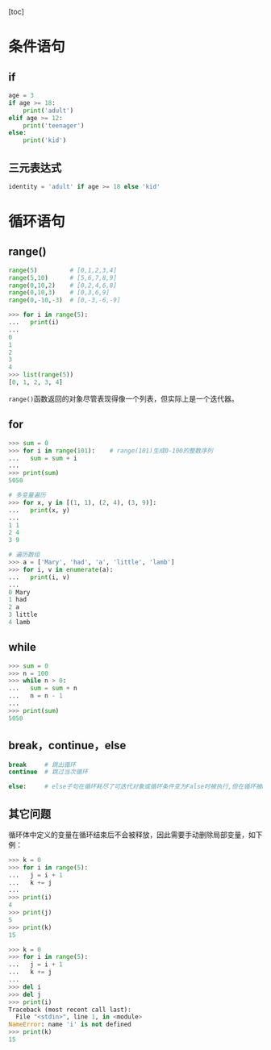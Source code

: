 [toc]

# 条件语句

## if

```python
age = 3
if age >= 18:
    print('adult')
elif age >= 12:
    print('teenager')
else:
    print('kid')
```



## 三元表达式

```python
identity = 'adult' if age >= 18 else 'kid'
```





# 循环语句

## range()

```python
range(5)         # [0,1,2,3,4]
range(5,10)      # [5,6,7,8,9]
range(0,10,2)    # [0,2,4,6,8]
range(0,10,3)    # [0,3,6,9]
range(0,-10,-3)  # [0,-3,-6,-9]
```

```python
>>> for i in range(5):
...   print(i)
...
0
1
2
3
4
>>> list(range(5))
[0, 1, 2, 3, 4]
```

`range()`函数返回的对象尽管表现得像一个列表，但实际上是一个迭代器。



## for

```python
>>> sum = 0
>>> for i in range(101):	# range(101)生成0-100的整数序列
...   sum = sum + i
...
>>> print(sum)
5050
```

```python
# 多变量遍历
>>> for x, y in [(1, 1), (2, 4), (3, 9)]:
...   print(x, y)
...
1 1
2 4
3 9
```

```python
# 遍历数组
>>> a = ['Mary', 'had', 'a', 'little', 'lamb']
>>> for i, v in enumerate(a):
...   print(i, v)
...
0 Mary
1 had
2 a
3 little
4 lamb
```



## while

```python
>>> sum = 0
>>> n = 100
>>> while n > 0:
...   sum = sum + n
...   n = n - 1
...
>>> print(sum)
5050
```



## break，continue，else

```python
break	  # 跳出循环
continue  # 跳过当次循环

else:     # else子句在循环耗尽了可迭代对象或循环条件变为False时被执行,但在循环被break语句终止时不会执行
```



## 其它问题

循环体中定义的变量在循环结束后不会被释放，因此需要手动删除局部变量，如下例：

```python
>>> k = 0
>>> for i in range(5):
...   j = i + 1
...   k += j
...
>>> print(i)
4
>>> print(j)
5
>>> print(k)
15
```

```python
>>> k = 0
>>> for i in range(5):
...   j = i + 1
...   k += j
...
>>> del i
>>> del j
>>> print(i)
Traceback (most recent call last):
  File "<stdin>", line 1, in <module>
NameError: name 'i' is not defined
>>> print(k)
15
```

